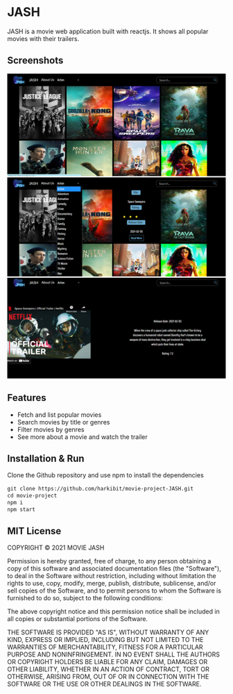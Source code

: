 # JASH

JASH is a movie web application built with reactjs. It shows all popular movies with their trailers.

## Screenshots

![home page](./src/assets/movies-sc.png)
![filter](./src/assets/filter.png)
![movie info + trailer](./src/assets/trailerInfo.png)
## Features

- Fetch and list popular movies
- Search movies by title or genres
- Filter movies by genres
- See more about a movie and watch the trailer

## Installation & Run

Clone the Github repository and use npm to install the dependencies

```
git clone https://github.com/harkibit/movie-project-JASH.git
cd movie-project
npm i
npm start
```

## MIT License

COPYRIGHT © 2021 MOVIE JASH

Permission is hereby granted, free of charge, to any person obtaining a copy
of this software and associated documentation files (the "Software"), to deal
in the Software without restriction, including without limitation the rights
to use, copy, modify, merge, publish, distribute, sublicense, and/or sell
copies of the Software, and to permit persons to whom the Software is
furnished to do so, subject to the following conditions:

The above copyright notice and this permission notice shall be included in all
copies or substantial portions of the Software.

THE SOFTWARE IS PROVIDED "AS IS", WITHOUT WARRANTY OF ANY KIND, EXPRESS OR
IMPLIED, INCLUDING BUT NOT LIMITED TO THE WARRANTIES OF MERCHANTABILITY,
FITNESS FOR A PARTICULAR PURPOSE AND NONINFRINGEMENT. IN NO EVENT SHALL THE
AUTHORS OR COPYRIGHT HOLDERS BE LIABLE FOR ANY CLAIM, DAMAGES OR OTHER
LIABILITY, WHETHER IN AN ACTION OF CONTRACT, TORT OR OTHERWISE, ARISING FROM,
OUT OF OR IN CONNECTION WITH THE SOFTWARE OR THE USE OR OTHER DEALINGS IN THE
SOFTWARE.
